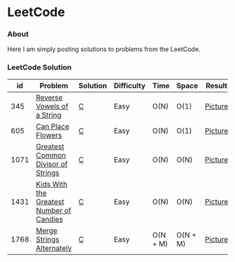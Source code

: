 LeetCode
=========

### About
Here I am simply posting solutions to problems from the LeetCode.

### LeetCode Solution
| id | Problem | Solution | Difficulty | Time | Space | Result |
|----| ------- | -------- | ---------- | ---- | ----- | ------ |
| 345|[Reverse Vowels of a String](https://leetcode.com/problems/reverse-vowels-of-a-string/description/?envType=study-plan-v2&envId=leetcode-75)|[C](./src/345_Reverse_Vowels_of_a_String/345_Reverse_Vowels_of_a_String.c)|Easy|O(N)|O(1)|[Picture](./assets/345_Reverse_Vowels_of_a_String.png)|
| 605|[Can Place Flowers](https://leetcode.com/problems/can-place-flowers/description/?envType=study-plan-v2&envId=leetcode-75)|[C](./src/605_Can_Place_Flowers/605_Can_Place_Flowers.c)|Easy|O(N)|O(1)|[Picture](./assets/605_Can_Place_Flowers.png)|
| 1071|[Greatest Common Divisor of Strings](https://leetcode.com/problems/greatest-common-divisor-of-strings/description/?envType=study-plan-v2&envId=leetcode-75)|[C](./src/1071_Greatest_Common_Divisor_of_Strings/1071_Greatest_Common_Divisor_of_Strings.c)|Easy|O(N)|O(N)|[Picture](./assets/1071_Greatest_Common_Divisor_of_Strings.png)|
| 1431|[Kids With the Greatest Number of Candies](https://leetcode.com/problems/kids-with-the-greatest-number-of-candies/description/?envType=study-plan-v2&envId=leetcode-75)|[C](./src/1431_Kids_With_the_Greatest_Number_of_Candies/1431_Kids_With_the_Greatest_Number_of_Candies.c)|Easy|O(N)|O(N)|[Picture](./assets/1431_Kids_With_the_Greatest_Number_of_Candies.png)|
| 1768|[Merge Strings Alternately](https://leetcode.com/problems/merge-strings-alternately/description/?envType=study-plan-v2&envId=leetcode-75)|[C](./src/1768_Merge_Strings_Alternately/1768_Merge_Strings_Alternately.c)|Easy|O(N + M)|O(N + M)|[Picture](./assets/1768_Merge_Strings_Alternately.png)|
